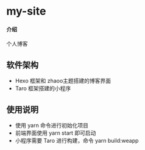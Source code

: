 # my-site

#### 介绍
个人博客

## 软件架构
* Hexo 框架和 zhaoo主题搭建的博客界面
* Taro 框架搭建的小程序

## 使用说明

* 使用 yarn 命令进行初始化项目
* 前端界面使用 yarn start 即可启动
* 小程序需要 Taro 进行构建，命令 yarn build:weapp

